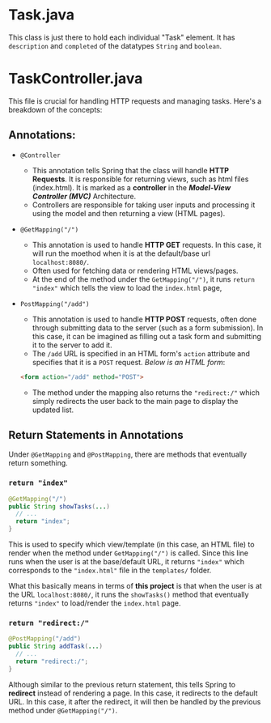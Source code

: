 # Task.java
This class is just there to hold each individual "Task" element. It has 
`description` and `completed` of the datatypes `String` and `boolean`. 

# TaskController.java
This file is crucial for handling HTTP requests and managing tasks. Here's a breakdown of the concepts:

## Annotations:
- `@Controller`
  - This annotation tells Spring that the class will handle **HTTP Requests**. It is responsible for returning views, such as html files (index.html). It is marked as a **controller** in the ***Model-View Controller (MVC)*** Architecture.
  - Controllers are responsible for taking user inputs and processing it using the model and then returning a view (HTML pages).

- `@GetMapping("/")`
  - This annotation is used to handle **HTTP GET** requests. In this case, it will run the moethod when it is at the default/base url `localhost:8080/`. 
  - Often used for fetching data or rendering HTML views/pages.
  - At the end of the method under the `GetMapping("/")`, it runs `return "index"` which tells the view to load the `index.html` page,

- `PostMapping("/add")`
  - This annotation is used to handle **HTTP POST** requests, often done through submitting data to the server (such as a form submission). In this case, it can be imagined as filling out a task form and submitting it to the server to add it.
  - The `/add` URL is specified in an HTML form's `action` attribute and specifies that it is a `POST` request. *Below is an HTML form*:
  ```html
  <form action="/add" method="POST">
  ``` 
  - The method under the mapping also returns the `"redirect:/"` which simply redirects the user back to the main page to display the updated list.

## Return Statements in Annotations
Under `@GetMapping` and `@PostMapping`, there are methods that eventually return something. 
### `return "index"`
```java
@GetMapping("/")
public String showTasks(...)
  // ... 
  return "index"; 
}
```
This is used to specify which view/template (in this case, an HTML file) to render when the method under `GetMapping("/")` is called. Since this line runs when the user is at the base/default URL, it returns `"index"` which corresponds to the `"index.html"` file in the `templates/` folder.

What this basically means in terms of **this project** is that when the user is at the URL `localhost:8080/`, it runs the `showTasks()` method that eventually returns `"index"` to load/render the `index.html` page.


### `return "redirect:/"`
```java
@PostMapping("/add")
public String addTask(...)
  // ... 
  return "redirect:/"; 
}
```
Although similar to the previous return statement, this tells Spring to **redirect** instead of rendering a page. In this case, it redirects to the default URL. In this case, it after the redirect, it will then be handled by the previous method under `@GetMapping("/")`.
